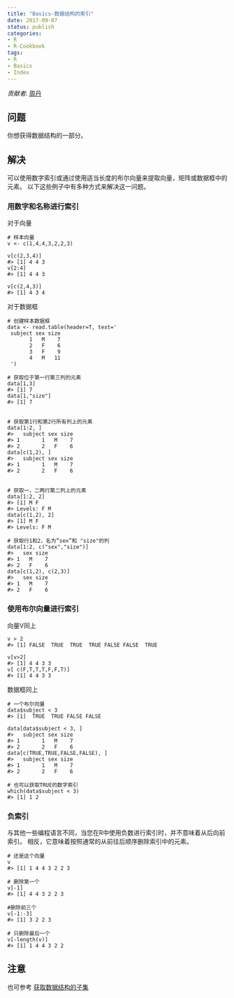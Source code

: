 ```yaml
---
title: "Basics-数据结构的索引"
date: 2017-09-07
status: publish
categories: 
- R
- R-Cookbook
tags:
- R
- Basics
- Index
---
```


*贡献者*: [周丹](http://www.jianshu.com/u/3e916f9d8167)

## 问题

你想获得数据结构的一部分。

<!-- more -->

## 解决

可以使用数字索引或通过使用适当长度的布尔向量来提取向量，矩阵或数据框中的元素。
以下这些例子中有多种方式来解决这一问题。

### 用数字和名称进行索引

对于向量

```
# 样本向量
v <- c(1,4,4,3,2,2,3)

v[c(2,3,4)]
#> [1] 4 4 3
v[2:4]
#> [1] 4 4 3

v[c(2,4,3)]
#> [1] 4 3 4

```

对于数据框

```
# 创建样本数据框
data <- read.table(header=T, text='
 subject sex size
       1   M    7
       2   F    6
       3   F    9
       4   M   11
 ')

# 获取位于第一行第三列的元素
data[1,3]
#> [1] 7
data[1,"size"]
#> [1] 7


# 获取第1行和第2行所有列上的元素
data[1:2, ]   
#>   subject sex size
#> 1       1   M    7
#> 2       2   F    6
data[c(1,2), ]
#>   subject sex size
#> 1       1   M    7
#> 2       2   F    6


# 获取一，二两行第二列上的元素
data[1:2, 2]
#> [1] M F
#> Levels: F M
data[c(1,2), 2]
#> [1] M F
#> Levels: F M

# 获取行1和2，名为“sex”和 "size"的列
data[1:2, c("sex","size")]
#>   sex size
#> 1   M    7
#> 2   F    6
data[c(1,2), c(2,3)]
#>   sex size
#> 1   M    7
#> 2   F    6

```

### 使用布尔向量进行索引

向量V同上

```
v > 2
#> [1] FALSE  TRUE  TRUE  TRUE FALSE FALSE  TRUE

v[v>2]
#> [1] 4 4 3 3
v[ c(F,T,T,T,F,F,T)]
#> [1] 4 4 3 3

```

数据框同上

```
# 一个布尔向量 
data$subject < 3
#> [1]  TRUE  TRUE FALSE FALSE
    
data[data$subject < 3, ]
#>   subject sex size
#> 1       1   M    7
#> 2       2   F    6
data[c(TRUE,TRUE,FALSE,FALSE), ]
#>   subject sex size
#> 1       1   M    7
#> 2       2   F    6

# 也可以获取TRUE的数字索引
which(data$subject < 3)
#> [1] 1 2

```

### 负索引

与其他一些编程语言不同，当您在R中使用负数进行索引时，并不意味着从后向前索引。 相反，它意味着按照通常的从前往后顺序删除索引中的元素。

```
# 还是这个向量
v
#> [1] 1 4 4 3 2 2 3

# 删除第一个
v[-1]
#> [1] 4 4 3 2 2 3

#删除前三个
v[-1:-3]
#> [1] 3 2 2 3

# 只删除最后一个
v[-length(v)]
#> [1] 1 4 4 3 2 2

```

## 注意

也可参考 [获取数据结构的子集](http://www.jianshu.com/p/89485084c62c)
